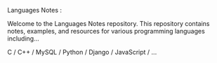 Languages Notes :

Welcome to the Languages Notes repository. This repository contains notes, examples, and resources for various programming languages including...

C / C++ / MySQL / Python / Django / JavaScript / ...
